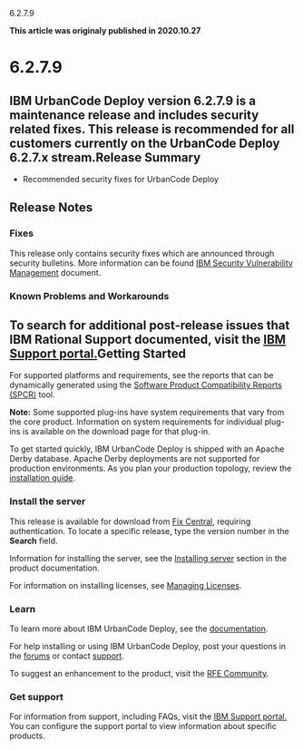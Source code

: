 





6.2.7.9

**This article was originaly published in 2020.10.27**


6.2.7.9
=======




IBM UrbanCode Deploy version 6.2.7.9 is a maintenance release and includes security related fixes. This release is recommended for all customers currently on the UrbanCode Deploy 6.2.7.x stream.Release Summary
---------------

  
* Recommended security fixes for UrbanCode Deploy

Release Notes
-------------

  
### Fixes


This release only contains security fixes which are announced through security bulletins. More information can be found [IBM Security Vulnerability Management](https://www.ibm.com/security/secure-engineering/bulletins.html) document.

### Known Problems and Workarounds


To search for additional post-release issues that IBM Rational Support documented, visit the [IBM Support portal.](https://www-947.ibm.com/support/entry/myportal/support?brandind=Rational)Getting Started
---------------

  
For supported platforms and requirements, see the reports that can be dynamically generated using the [Software Product Compatibility Reports (SPCR)](https://www.ibm.com/software/reports/compatibility/clarity/index.html) tool.

**Note:** Some supported plug-ins have system requirements that vary from the core product. Information on system requirements for individual plug-ins is available on the download page for that plug-in.

To get started quickly, IBM UrbanCode Deploy is shipped with an Apache Derby database. Apache Derby deployments are not supported for production environments. As you plan your production topology, review the [installation guide](http://www.ibm.com/support/knowledgecenter/SS4GSP_6.2.7/com.ibm.udeploy.install.doc/topics/install_ch.html).

### Install the server


This release is available for download from [Fix Central](https://www.ibm.com/support/fixcentral/swg/selectFixes?parent=ibm~Rational&product=ibm/Rational/IBM+UrbanCode+Deploy&release=All&platform=All&function=all), requiring authentication. To locate a specific release, type the version number in the **Search** field. 

Information for installing the server, see the [Installing server](http://www-01.ibm.com/support/knowledgecenter/SS4GSP_6.2.7/com.ibm.udeploy.install.doc/topics/install_ch.html) section in the product documentation.

For information on installing licenses, see [Managing Licenses](https://www.ibm.com/support/knowledgecenter/SS4GSP_6.2.7/com.ibm.udeploy.doc/topics/licenseManage.html).

### Learn


To learn more about IBM UrbanCode Deploy, see the [documentation](http://www-01.ibm.com/support/knowledgecenter/SS4GSP_6.2.7/com.ibm.udeploy.doc/ucd_version_welcome.html).

For help installing or using IBM UrbanCode Deploy, post your questions in the [forums](https://community.ibm.com/community/user/middleware/communities/community-home?communitykey=9adfe6b6-2e23-4895-8b27-38b93b5e152c&tab=groupdetails) or contact [support](http://www-947.ibm.com/support/entry/portal/support?brandind=Rational).

To suggest an enhancement to the product, visit the [RFE Community](http://www.ibm.com/developerworks/rfe/execute?use_case=submitRfe).

### Get support


For information from support, including FAQs, visit the [IBM Support portal.](https://www.ibm.com/support/home) You can configure the support portal to view information about specific products.




